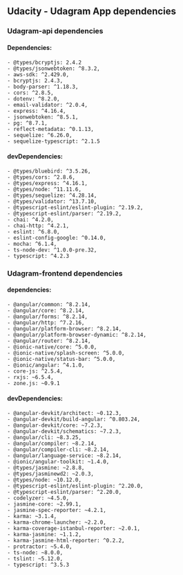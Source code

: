 ## Udacity - Udagram App dependencies

### Udagram-api dependencies

#### Dependencies:

    - @types/bcryptjs: 2.4.2
    - @types/jsonwebtoken: ^8.3.2,
    - aws-sdk: ^2.429.0,
    - bcryptjs: 2.4.3,
    - body-parser: ^1.18.3,
    - cors: ^2.8.5,
    - dotenv: ^8.2.0,
    - email-validator: ^2.0.4,
    - express: ^4.16.4,
    - jsonwebtoken: ^8.5.1,
    - pg: ^8.7.1,
    - reflect-metadata: ^0.1.13,
    - sequelize: ^6.26.0,
    - sequelize-typescript: ^2.1.5

#### devDependencies:

    - @types/bluebird: ^3.5.26,
    - @types/cors: ^2.8.6,
    - @types/express: ^4.16.1,
    - @types/node: ^11.11.6,
    - @types/sequelize: ^4.28.14,
    - @types/validator: ^13.7.10,
    - @typescript-eslint/eslint-plugin: ^2.19.2,
    - @typescript-eslint/parser: ^2.19.2,
    - chai: ^4.2.0,
    - chai-http: ^4.2.1,
    - eslint: ^6.8.0,
    - eslint-config-google: ^0.14.0,
    - mocha: ^6.1.4,
    - ts-node-dev: ^1.0.0-pre.32,
    - typescript: ^4.2.3

### Udagram-frontend dependencies

#### dependencies:

    - @angular/common: ^8.2.14,
    - @angular/core: ^8.2.14,
    - @angular/forms: ^8.2.14,
    - @angular/http: ^7.2.16,
    - @angular/platform-browser: ^8.2.14,
    - @angular/platform-browser-dynamic: ^8.2.14,
    - @angular/router: ^8.2.14,
    - @ionic-native/core: ^5.0.0,
    - @ionic-native/splash-screen: ^5.0.0,
    - @ionic-native/status-bar: ^5.0.0,
    - @ionic/angular: ^4.1.0,
    - core-js: ^2.5.4,
    - rxjs: ~6.5.4,
    - zone.js: ~0.9.1

#### devDependencies:

    - @angular-devkit/architect: ~0.12.3,
    - @angular-devkit/build-angular: ^0.803.24,
    - @angular-devkit/core: ~7.2.3,
    - @angular-devkit/schematics: ~7.2.3,
    - @angular/cli: ~8.3.25,
    - @angular/compiler: ~8.2.14,
    - @angular/compiler-cli: ~8.2.14,
    - @angular/language-service: ~8.2.14,
    - @ionic/angular-toolkit: ~1.4.0,
    - @types/jasmine: ~2.8.8,
    - @types/jasminewd2: ~2.0.3,
    - @types/node: ~10.12.0,
    - @typescript-eslint/eslint-plugin: ^2.20.0,
    - @typescript-eslint/parser: ^2.20.0,
    - codelyzer: ~4.5.0,
    - jasmine-core: ~2.99.1,
    - jasmine-spec-reporter: ~4.2.1,
    - karma: ~3.1.4,
    - karma-chrome-launcher: ~2.2.0,
    - karma-coverage-istanbul-reporter: ~2.0.1,
    - karma-jasmine: ~1.1.2,
    - karma-jasmine-html-reporter: ^0.2.2,
    - protractor: ~5.4.0,
    - ts-node: ~8.0.0,
    - tslint: ~5.12.0,
    - typescript: ^3.5.3